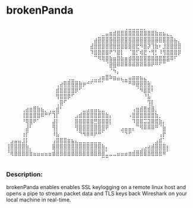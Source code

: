 # brokenPanda
⠀⠀⠀⠀⠀⠀⠀⠀⠀⠀⠀⠀⠀⠀⠀⠀⠀⠀⠀⠀⠀⠀⠀⠀⠀⠀⠀⠀⠀⠀⠀⢀⣀⣀⣀⣀⡀⠀⠀⠀⠀⠀⠀⠀⠀⠀
⠀⠀⠀⠀⠀⠀⠀⠀⠀⠀⠀⠀⠀⠀⠀⠀⠀⠀⠀⠀⠀⠀⠀⠀⠀⣀⣤⣶⣾⣿⣿⣿⣿⣿⣿⣿⣿⣿⣿⣷⣶⣦⣄⡀⠀⠀
⠀⠀⠀⠀⠀⠀⠀⠀⠀⠀⠀⠀⠀⠀⠀⠀⠀⠀⠀⠀⠀⠀⠀⣴⣿⣿⣿⣿⣿⣿⣿⣿⣿⣿⣿⣿⣿⣿⣿⣿⣿⣿⣿⣿⣦⡀
⠀⠀⠀⠀⠀⠀⠀⠀⠀⠀⠀⠀⠀⠀⠀⠀⠀⠀⠀⠀⠀⠀⣼⣿⣿⣿⣿⣿⣿⣿⣿⣿⣿⣿⣟⠻⣿⡽⢹⣷⠆⣸⣿⣿⣿⣿
⠀⠀⠀⠀⠀⠀⠀⠀⠀⠀⠀⠀⠀⠀⠀⠀⠀⠀⠀⠀⠀⠀⠹⣿⣿⣿⣿⠟⠙⣿⡇⠀⠈⣿⡋⢾⣟⠐⢻⡃⠸⢻⣿⣿⣿⡿
⠀⠀⠀⠀⠀⠀⠀⠀⠀⠀⠀⠀⠀⠀⠀⠀⠀⠀⠀⠀⠀⠀⠀⠉⠻⢿⣿⣷⣶⣿⣷⣶⣾⣿⣿⣿⣿⣿⣿⣿⣿⣿⣿⠿⠋⠀
⠀⠀⠀⠀⠀⠀⠀⠀⠀⠀⠀⠀⠀⠀⠀⠀⠀⠀⠀⠀⠀⠀⠀⠀⠀⠀⠈⣿⣿⠿⠿⠿⠿⠿⠿⠿⠿⠿⠟⠛⠋⠉⠀⠀⠀⠀
⠀⠀⠀⠀⠀⠀⠀⠀⠀⠀⠀⠀⠀⠀⠀⠀⠀⠀⠀⠀⠀⠀⠀⠀⠀⠀⠀⠈⠳⡄⠀⠀⠀⠀⠀⠀⠀⠀⠀⠀⠀⠀⠀⠀⠀⠀
⠀⠀⠀⠀⠀⠀⠀⠀⠀⠀⠀⠀⠀⠀⠀⠀⢀⣀⠀⠀⠀⠀⢀⣀⣠⣶⣿⠷⣶⣤⣄⣀⣤⣶⣶⣦⣄⠀⠀⠀⠀⠀⠀⠀⠀⠀
⠀⠀⠀⠀⠀⠀⠀⠀⠀⠀⠀⠀⠀⢀⣴⣿⣿⣿⣿⣷⡶⠚⠋⠉⠉⠁⠀⠀⠀⠀⠈⠉⠛⠿⣿⣿⣿⣷⡀⠀⠀⠀⠀⠀⠀⠀
⠀⠀⠀⠀⠀⠀⠀⠀⠀⠀⠀⠀⠀⣾⣿⣿⣿⣿⡿⠋⠀⠀⠀⠀⠀⠀⠀⠀⠀⠀⠀⠀⠀⠀⠈⠻⣿⣿⠇⠀⠀⠀⠀⠀⠀⠀
⠀⠀⠀⠀⠀⠀⠀⠀⠀⠀⠀⠀⠀⢻⣿⣿⡿⠋⠀⠀⠀⠀⠀⠀⠀⠀⠀⠀⠀⠀⠀⠀⠀⠀⠀⠀⠘⣧⠀⠀⠀⠀⠀⠀⠀⠀
⠀⠀⠀⠀⠀⠀⠀⠀⠀⠀⠀⠀⠀⢀⣿⠋⠀⠀⠀⠀⠀⠀⠀⠀⠀⠀⠀⠀⠀⠀⠀⠀⠀⠀⠀⠀⠀⢹⡇⠀⠀⠀⠀⠀⠀⠀
⠀⠀⠀⠀⢀⣴⣶⣿⣷⣦⡀⢀⣀⣾⠃⠀⠀⠀⠀⠀⣀⣠⣤⣤⣄⣀⠀⠀⠀⠀⠀⠀⠀⢠⣶⣾⣿⣾⣿⡀⠀⠀⠀⠀⠀⠀
⠀⠀⠀⠀⢸⣿⣿⣿⣿⠿⠛⠋⢹⡏⠀⠀⠀⠀⣠⣾⣿⣿⣿⣿⣿⣿⣷⡄⠀⠀⠀⠀⠠⣿⣿⣿⣿⣿⣿⣷⡀⠀⠀⠀⠀⠀
⠀⠀⠀⠀⠘⢿⣿⠟⠁⠀⠀⠀⣼⡇⠀⠀⠀⠀⣿⣿⣿⣿⣿⣛⣿⣿⣿⡇⠀⠀⠀⠀⠀⠹⣿⣿⣭⣽⣿⣿⣷⡄⠀⠀⠀⠀
⠀⠀⠀⠀⠀⣼⠃⠀⠀⠀⠀⠀⢻⡇⠀⠀⠀⠀⢻⣿⣿⣿⣿⣿⣿⣿⠟⠀⠀⠀⣠⣤⣤⡄⠉⠻⠿⠿⠿⠛⠈⣷⠀⠀⠀⠀
⠀⠀⠀⠀⢰⡏⠀⠀⠀⠀⠀⠀⠸⣧⠀⠀⠀⠀⠀⠙⠻⠿⠿⠟⠛⠁⠀⠀⠀⠀⠈⠙⠋⠀⠀⠀⠀⠀⠀⠀⢠⡟⠀⠀⠀⠀
⠀⣠⣤⣤⣸⡇⠀⠀⠀⠀⠀⠀⢠⣿⣿⣿⣶⣦⣄⣀⣀⣀⣀⣀⣀⠀⠀⠀⠀⠀⠀⠀⠀⠀⠀⠀⠀⠀⠀⣠⣾⠁⠀⠀⠀⠀
⢸⣿⣿⣿⣿⣷⡀⠀⠀⠀⠀⠀⣿⣿⣿⣿⣿⣿⣿⣿⣿⣿⣿⣿⣿⣷⡄⠀⠀⠀⠀⠀⠀⠀⠀⢀⣠⣴⣾⣿⣿⣿⡆⠀⠀⠀
⠘⢿⣿⣿⣿⣿⣷⣤⣤⣤⣤⣤⣾⣿⣿⣿⣿⣿⣿⣿⣿⣿⣿⣿⣿⣿⣁⣀⣀⣤⣤⣤⣶⣾⣿⣿⣿⣿⣿⣿⣿⠿⠁⠀⠀⠀
⠀⠀⠀⠀⠀⠀⠀⠀⠀⠀⠀⠀⠀⠀⠀⠀⠀⠀⠀⠀⠀⠀⠀⠀⠀⠉⠉⠀⠀⠀⠀⠀⠀⠀⠀⠀⠀⠀⠀⠀⠀⠀⠀⠀⠀⠀

### Description:
brokenPanda enables enables SSL keylogging on a remote linux host and opens a pipe to 
stream packet data and TLS keys back Wireshark on your local machine in real-time.
